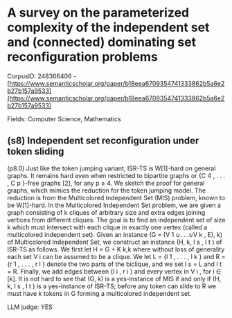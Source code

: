# A survey on the parameterized complexity of the independent set and (connected) dominating set reconfiguration problems

CorpusID: 248366406 - [https://www.semanticscholar.org/paper/b18eea6709354741333862b5a6e2b27b157a9533](https://www.semanticscholar.org/paper/b18eea6709354741333862b5a6e2b27b157a9533)

Fields: Computer Science, Mathematics

## (s8) Independent set reconfiguration under token sliding
(p8.0) Just like the token jumping variant, ISR-TS is W[1]-hard on general graphs. It remains hard even when restricted to bipartite graphs or {C 4 , . . . , C p }-free graphs [2], for any p ≥ 4. We sketch the proof for general graphs, which mimics the reduction for the token jumping model. The reduction is from the Multicolored Independent Set (MIS) problem, known to be W[1]-hard. In the Multicolored Independent Set problem, we are given a graph consisting of k cliques of arbitrary size and extra edges joining vertices from different cliques. The goal is to find an independent set of size k which must intersect with each clique in exactly one vertex (called a multicolored independent set). Given an instance (G = (V 1 ∪. . .∪V k , E), k) of Multicolored Independent Set, we construct an instance (H, k, I s , I t ) of ISR-TS as follows. We first let H = G + K k,k where without loss of generality each set V i can be assumed to be a clique. We let L = {l 1 , . . . , l k } and R = {r 1 , . . . , r l } denote the two parts of the biclique, and we set I s = L and I t = R. Finally, we add edges between {l i , r i } and every vertex in V i , for i ∈ [k]. It is not hard to see that (G, k) is a yes-instance of MIS if and only if (H, k, I s , I t ) is a yes-instance of ISR-TS; before any token can slide to R we must have k tokens in G forming a multicolored independent set.

LLM judge: YES

